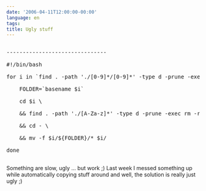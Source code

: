 ```yaml
---
date: '2006-04-11T12:00:00-00:00'
language: en
tags:
title: Ugly stuff
---
```



<pre class="code">

-------------------------------

#!/bin/bash

for i in `find . -path './[0-9]*/[0-9]*' -type d -prune -exec dirname {} \;` ; do

	FOLDER=`basename $i`

	cd $i \

	&& find . -path './[A-Za-z]*' -type d -prune -exec rm -r {} \; \

	&& cd - \

	&& mv -f $i/${FOLDER}/* $i/

done

</pre>



Something are slow, ugly ... but work ;) Last week I messed something up while automatically copying stuff around and well, the solution is really just ugly ;)